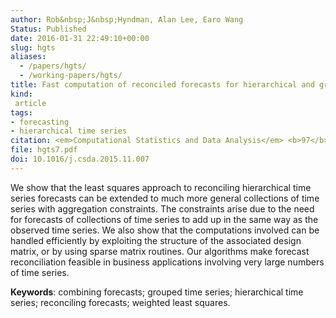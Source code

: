 ```yaml
---
author: Rob&nbsp;J&nbsp;Hyndman, Alan Lee, Earo Wang
Status: Published
date: 2016-01-31 22:49:10+00:00
slug: hgts
aliases:
  - /papers/hgts/
  - /working-papers/hgts/
title: Fast computation of reconciled forecasts for hierarchical and grouped time series
kind:
 article
tags:
- forecasting
- hierarchical time series
citation: <em>Computational Statistics and Data Analysis</em> <b>97</b>, 16-32
file: hgts7.pdf
doi: 10.1016/j.csda.2015.11.007
---
```




We show that the least squares approach to reconciling hierarchical time series forecasts can be extended to much more general collections of time series with aggregation constraints. The constraints arise due to the need for forecasts of collections of time series to add up in the same way as the observed time series. We also show that the computations involved can be handled efficiently by exploiting the structure of the associated design matrix, or by using sparse matrix routines. Our algorithms make forecast reconciliation feasible in business applications involving very large numbers of time series.

**Keywords**: combining forecasts; grouped time series; hierarchical time series; reconciling forecasts; weighted least squares.

